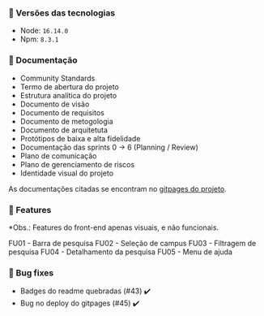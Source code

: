 ### :minidisc: Versões das tecnologias

-   Node: `16.14.0`
-   Npm: `8.3.1`

### :pencil: Documentação

-   Community Standards
-   Termo de abertura do projeto
-   Estrutura analítica do projeto
-   Documento de visão
-   Documento de requisitos
-   Documento de metogologia
-   Documento de arquitetuta
-   Protótipos de baixa e alta fidelidade
-   Documentação das sprints 0 -> 6 (Planning / Review)
-   Plano de comunicação
-   Plano de gerenciamento de riscos
-   Identidade visual do projeto

As documentações citadas se encontram no [gitpages do projeto](https://fga-eps-mds.github.io/2021.2-INDICAA/#/).

### :rocket: Features

\*Obs.: Features do front-end apenas visuais, e não funcionais.

FU01 - Barra de pesquisa
FU02 - Seleção de campus
FU03 - Filtragem de pesquisa
FU04 - Detalhamento da pesquisa
FU05 - Menu de ajuda

### :bug: Bug fixes

-   Badges do readme quebradas (#43) :heavy_check_mark:
-   Bug no deploy do gitpages (#45) :heavy_check_mark:
